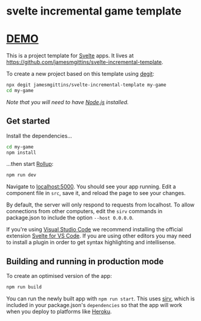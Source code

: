 
# svelte incremental game template

# [DEMO](https://jamesmgittins.github.io/svelte-incremental-template/)

This is a project template for [Svelte](https://svelte.dev) apps. It lives at https://github.com/jamesmgittins/svelte-incremental-template.

To create a new project based on this template using [degit](https://github.com/Rich-Harris/degit):

```bash
npx degit jamesmgittins/svelte-incremental-template my-game
cd my-game
```

*Note that you will need to have [Node.js](https://nodejs.org) installed.*


## Get started

Install the dependencies...

```bash
cd my-game
npm install
```

...then start [Rollup](https://rollupjs.org):

```bash
npm run dev
```

Navigate to [localhost:5000](http://localhost:5000). You should see your app running. Edit a component file in `src`, save it, and reload the page to see your changes.

By default, the server will only respond to requests from localhost. To allow connections from other computers, edit the `sirv` commands in package.json to include the option `--host 0.0.0.0`.

If you're using [Visual Studio Code](https://code.visualstudio.com/) we recommend installing the official extension [Svelte for VS Code](https://marketplace.visualstudio.com/items?itemName=svelte.svelte-vscode). If you are using other editors you may need to install a plugin in order to get syntax highlighting and intellisense.

## Building and running in production mode

To create an optimised version of the app:

```bash
npm run build
```

You can run the newly built app with `npm run start`. This uses [sirv](https://github.com/lukeed/sirv), which is included in your package.json's `dependencies` so that the app will work when you deploy to platforms like [Heroku](https://heroku.com).
